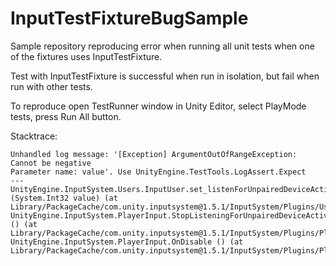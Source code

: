 # InputTestFixtureBugSample
Sample repository reproducing error when running all unit tests when one of the fixtures uses InputTestFixture.

Test with InputTestFixture is successful when run in isolation, but fail when run with other tests.

To reproduce open TestRunner window in Unity Editor, select PlayMode tests, press Run All button.

Stacktrace:

```
Unhandled log message: '[Exception] ArgumentOutOfRangeException: Cannot be negative
Parameter name: value'. Use UnityEngine.TestTools.LogAssert.Expect
---
UnityEngine.InputSystem.Users.InputUser.set_listenForUnpairedDeviceActivity (System.Int32 value) (at Library/PackageCache/com.unity.inputsystem@1.5.1/InputSystem/Plugins/Users/InputUser.cs:406)
UnityEngine.InputSystem.PlayerInput.StopListeningForUnpairedDeviceActivity () (at Library/PackageCache/com.unity.inputsystem@1.5.1/InputSystem/Plugins/PlayerInput/PlayerInput.cs:1685)
UnityEngine.InputSystem.PlayerInput.OnDisable () (at Library/PackageCache/com.unity.inputsystem@1.5.1/InputSystem/Plugins/PlayerInput/PlayerInput.cs:1720)
```
